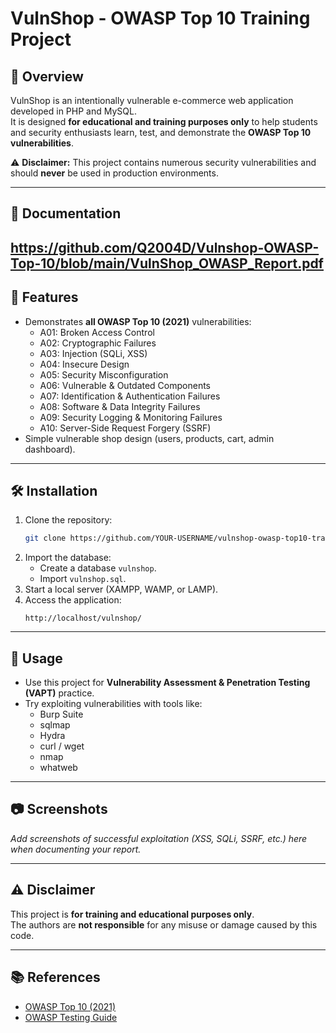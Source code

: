 # VulnShop - OWASP Top 10 Training Project

## 📌 Overview
VulnShop is an intentionally vulnerable e-commerce web application developed in PHP and MySQL.  
It is designed **for educational and training purposes only** to help students and security enthusiasts learn, test, and demonstrate the **OWASP Top 10 vulnerabilities**.

⚠️ **Disclaimer:** This project contains numerous security vulnerabilities and should **never** be used in production environments.

---
## 📌 Documentation
https://github.com/Q2004D/Vulnshop-OWASP-Top-10/blob/main/VulnShop_OWASP_Report.pdf
---

## 🚀 Features
- Demonstrates **all OWASP Top 10 (2021)** vulnerabilities:
  - A01: Broken Access Control
  - A02: Cryptographic Failures
  - A03: Injection (SQLi, XSS)
  - A04: Insecure Design
  - A05: Security Misconfiguration
  - A06: Vulnerable & Outdated Components
  - A07: Identification & Authentication Failures
  - A08: Software & Data Integrity Failures
  - A09: Security Logging & Monitoring Failures
  - A10: Server-Side Request Forgery (SSRF)
- Simple vulnerable shop design (users, products, cart, admin dashboard).

---

## 🛠️ Installation
1. Clone the repository:
   ```bash
   git clone https://github.com/YOUR-USERNAME/vulnshop-owasp-top10-training.git
   ```
2. Import the database:
   - Create a database `vulnshop`.
   - Import `vulnshop.sql`.
3. Start a local server (XAMPP, WAMP, or LAMP).
4. Access the application:
   ```
   http://localhost/vulnshop/
   ```

---

## 🎯 Usage
- Use this project for **Vulnerability Assessment & Penetration Testing (VAPT)** practice.
- Try exploiting vulnerabilities with tools like:
  - Burp Suite
  - sqlmap
  - Hydra
  - curl / wget
  - nmap
  - whatweb

---

## 📷 Screenshots
_Add screenshots of successful exploitation (XSS, SQLi, SSRF, etc.) here when documenting your report._

---

## ⚠️ Disclaimer
This project is **for training and educational purposes only**.  
The authors are **not responsible** for any misuse or damage caused by this code.

---

## 📚 References
- [OWASP Top 10 (2021)](https://owasp.org/Top10/)
- [OWASP Testing Guide](https://owasp.org/www-project-web-security-testing-guide/)
